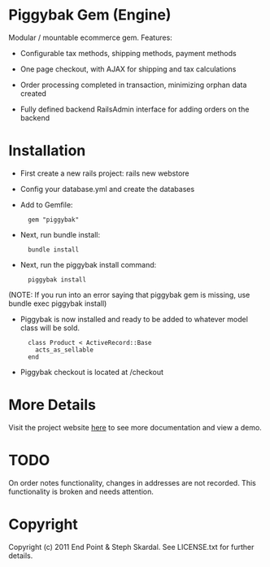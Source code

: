 Piggybak Gem (Engine)
========

Modular / mountable ecommerce gem. Features:

* Configurable tax methods, shipping methods, payment methods

* One page checkout, with AJAX for shipping and tax calculations

* Order processing completed in transaction, minimizing orphan data created 

* Fully defined backend RailsAdmin interface for adding orders on the backend

Installation
========
* First create a new rails project:
        rails new webstore

* Config your database.yml and create the databases
		
* Add to Gemfile:
    
        gem "piggybak"
 
* Next, run bundle install:

        bundle install

* Next, run the piggybak install command:

        piggybak install

(NOTE: If you run into an error saying that piggybak gem is missing, use bundle exec piggybak install)

* Piggybak is now installed and ready to be added to whatever model class will be sold.

        class Product < ActiveRecord::Base
		  acts_as_sellable
		end

* Piggybak checkout is located at /checkout


More Details
========

Visit the project website [here][project-website] to see more documentation and view a demo.

[project-website]: http://www.piggybak.org/

TODO
========

On order notes functionality, changes in addresses are not recorded. This functionality is broken and needs attention.

Copyright
========

Copyright (c) 2011 End Point & Steph Skardal. See LICENSE.txt for further details.
